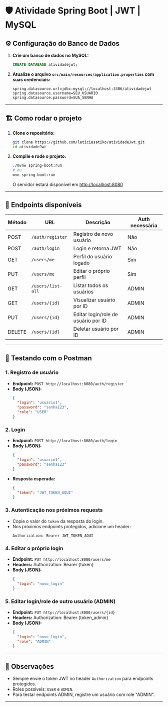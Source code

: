 # 🛡️ Atividade Spring Boot | JWT | MySQL

## ⚙️ Configuração do Banco de Dados

1. **Crie um banco de dados no MySQL:**

   ```sql
   CREATE DATABASE atividadejwt;
   ```

2. **Atualize o arquivo `src/main/resources/application.properties` com suas credenciais:**

   ```properties
   spring.datasource.url=jdbc:mysql://localhost:3306/atividadejwt
   spring.datasource.username=SEU_USUARIO
   spring.datasource.password=SUA_SENHA
   ```

---

## 🏗️ Como rodar o projeto

1. **Clone o repositório:**

   ```bash
   git clone https://github.com/leticiasatiko/atividadeJwt.git
   cd atividadeJwt
   ```

2. **Compile e rode o projeto:**

   ```bash
   ./mvnw spring-boot:run
   # ou
   mvn spring-boot:run
   ```

   O servidor estará disponível em [http://localhost:8080](http://localhost:8080)

---

## 📌 Endpoints disponíveis

| Método | URL                          | Descrição                             | Auth necessária |
|--------|------------------------------|---------------------------------------|-----------------|
| POST   | `/auth/register`             | Registro de novo usuário              | Não             |
| POST   | `/auth/login`                | Login e retorna JWT                   | Não             |
| GET    | `/users/me`                  | Perfil do usuário logado              | Sim             |
| PUT    | `/users/me`                  | Editar o próprio perfil               | Sim             |
| GET    | `/users/list-all`            | Listar todos os usuários              | ADMIN           |
| GET    | `/users/{id}`                | Visualizar usuário por ID             | ADMIN           |
| PUT    | `/users/{id}`                | Editar login/role de usuário por ID   | ADMIN           |
| DELETE | `/users/{id}`                | Deletar usuário por ID                | ADMIN           |

---

## 🧪 Testando com o Postman

### 1. **Registro de usuário**

- **Endpoint:** `POST http://localhost:8080/auth/register`
- **Body (JSON):**
  ```json
  {
    "login": "usuario1",
    "password": "senha123",
    "role": "USER"
  }
  ```

### 2. **Login**

- **Endpoint:** `POST http://localhost:8080/auth/login`
- **Body (JSON):**
  ```json
  {
    "login": "usuario1",
    "password": "senha123"
  }
  ```
- **Resposta esperada:**
  ```json
  {
    "token": "JWT_TOKEN_AQUI"
  }
  ```

### 3. **Autenticação nos próximos requests**

- Copie o valor do `token` da resposta do login.
- Nos próximos endpoints protegidos, adicione um header:
  ```
  Authorization: Bearer JWT_TOKEN_AQUI
  ```

### 4. **Editar o próprio login**

- **Endpoint:** `PUT http://localhost:8080/users/me`
- **Headers:** Authorization: Bearer {token}
- **Body (JSON):**
  ```json
  {
    "login": "novo_login"
  }
  ```

### 5. **Editar login/role de outro usuário (ADMIN)**

- **Endpoint:** `PUT http://localhost:8080/users/{id}`
- **Headers:** Authorization: Bearer {token_admin}
- **Body (JSON):**
  ```json
  {
    "login": "novo_login",
    "role": "ADMIN"
  }
  ```

---

## 📝 Observações

- Sempre envie o token JWT no header `Authorization` para endpoints protegidos.
- Roles possíveis: `USER` e `ADMIN`.
- Para testar endpoints ADMIN, registre um usuário com role "ADMIN".

---
